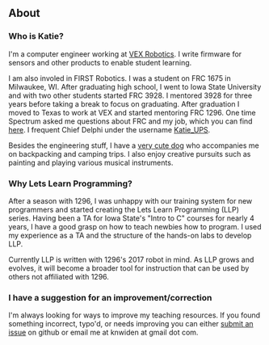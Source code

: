 ## About

### Who is Katie?

I'm a computer engineer working at [VEX Robotics](https://www.vexrobotics.com/). I write firmware for sensors and other products to enable student learning.

I am also involed in FIRST Robotics. I was a student on FRC 1675 in Milwaukee, WI. After graduating high school, I went to Iowa State University and with two other students started FRC 3928. I mentored 3928 for three years before taking a break to focus on graduating. After graduation I moved to Texas to work at VEX and started mentoring FRC 1296. 
One time Spectrum asked me questions about FRC and my job, which you can find [here](http://blog.spectrum3847.org/2016/10/katie-widen-this-is-how-i-work.html). I frequent Chief Delphi under the username [Katie_UPS](https://www.chiefdelphi.com/forums/member.php?u=25036).

Besides the engineering stuff, I have a [very cute dog](https://www.instagram.com/gatsbypaws/) who accompanies me on backpacking and camping trips. I also enjoy creative pursuits such as painting and playing various musical instruments.

### Why Lets Learn Programming?

After a season with 1296, I was unhappy with our training system for new programmers and started creating the Lets Learn Programming (LLP) series. Having been a TA for Iowa State's "Intro to C" courses for nearly 4 years, I have a good grasp on how to teach newbies how to program. I used my experience as a TA and the structure of the hands-on labs to develop LLP.

Currently LLP is written with 1296's 2017 robot in mind. As LLP grows and evolves, it will become a broader tool for instruction that can be used by others not affiliated with 1296.

### I have a suggestion for an improvement/correction

I'm always looking for ways to improve my teaching resources. If you found something incorrect, typo'd, or needs improving you can either [submit an issue](https://github.com/kwiden/LetsLearnProgramming/issues) on github or email me at knwiden at gmail dot com.
